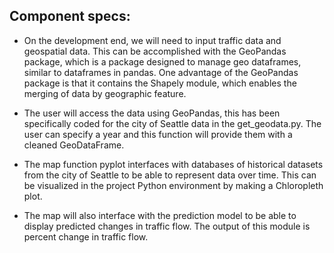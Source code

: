 ## Component specs:

- On the development end, we will need to input traffic data and geospatial data. This can be accomplished with the GeoPandas package, which is a package designed to manage geo dataframes, similar to dataframes in pandas. One advantage of the GeoPandas package is that it contains the Shapely module, which enables the merging of data by geographic feature.  

- The user will access the data using GeoPandas, this has been specifically coded for the city of Seattle data in the get_geodata.py. The user can specify a year and this function will provide them with a cleaned GeoDataFrame. 

- The map function pyplot interfaces with databases of historical datasets from the city of Seattle to be able to represent data over time. This can be visualized in the project Python environment by making a Chloropleth plot. 

- The map will also interface with the prediction model to be able to display predicted changes in traffic flow. The output of this module is percent change in traffic flow.
